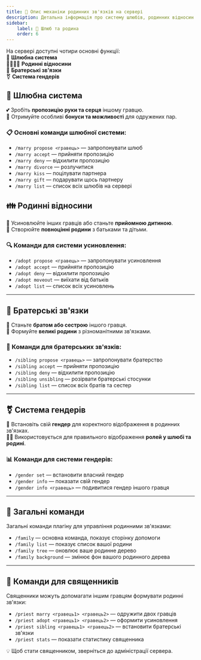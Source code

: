 ```yaml
---
title: 🌙 Опис механіки родинних зв'язків на сервері
description: Детальна інформація про систему шлюбів, родинних відносин та братерських зв'язків на сервері
sidebar:  
    label: 🏡 Шлюб та родина  
    order: 6  
---
```


На сервері доступні чотири основні функції:  
💍 **Шлюбна система**  
👨‍👩‍👧‍👦 **Родинні відносини**  
👭 **Братерські зв'язки**  
⚧️ **Система гендерів**

## 💑 Шлюбна система

💕 Зробіть **пропозицію руки та серця** іншому гравцю.  
💝 Отримуйте особливі **бонуси та можливості** для одружених пар.

### 📋 Основні команди шлюбної системи:
- `/marry propose <гравець>` — запропонувати шлюб
- `/marry accept` — прийняти пропозицію
- `/marry deny` — відхилити пропозицію
- `/marry divorce` — розлучитися
- `/marry kiss` — поцілувати партнера
- `/marry gift` — подарувати щось партнеру
- `/marry list` — список всіх шлюбів на сервері

## 👪 Родинні відносини

👶 Усиновлюйте інших гравців або станьте **прийомною дитиною**.  
🏡 Створюйте **повноцінні родини** з батьками та дітьми.

### 🔍 Команди для системи усиновлення:
- `/adopt propose <гравець>` — запропонувати усиновлення
- `/adopt accept` — прийняти пропозицію
- `/adopt deny` — відхилити пропозицію
- `/adopt moveout` — виїхати від батьків
- `/adopt list` — список всіх усиновлень

---

## 👭 Братерські зв'язки

🤝 Станьте **братом або сестрою** іншого гравця.  
👫 Формуйте **великі родини** з різноманітними зв'язками.

### 💬 Команди для братерських зв'язків:
- `/sibling propose <гравець>` — запропонувати братерство
- `/sibling accept` — прийняти пропозицію
- `/sibling deny` — відхилити пропозицію
- `/sibling unsibling` — розірвати братерські стосунки
- `/sibling list` — список всіх братів та сестер

---

## ⚧️ Система гендерів

🧍 Встановіть свій **гендер** для коректного відображення в родинних зв'язках.  
👩‍👦 Використовується для правильного відображення **ролей у шлюбі та родині**.

### 📊 Команди для системи гендерів:
- `/gender set` — встановити власний гендер
- `/gender info` — показати свій гендер
- `/gender info <гравець>` — подивитися гендер іншого гравця

---

## 📜 Загальні команди

Загальні команди плагіну для управління родинними зв'язками:

- `/family` — основна команда, показує сторінку допомоги
- `/family list` — показує список вашої родини
- `/family tree` — оновлює ваше родинне дерево
- `/family background` — змінює фон вашого родинного дерева

---

## 🧙 Команди для священників

Священники можуть допомагати іншим гравцям формувати родинні зв'язки:

- `/priest marry <гравець1> <гравець2>` — одружити двох гравців
- `/priest adopt <гравець1> <гравець2>` — оформити усиновлення
- `/priest sibling <гравець1> <гравець2>` — встановити братерські зв'язки
- `/priest stats` — показати статистику священника

💡 Щоб стати священником, зверніться до адміністрації сервера.